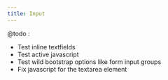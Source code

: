 ```yaml
---
title: Input
---
```


@todo :

* Test inline textfields
* Test active javascript 
* Test wild bootstrap options like form input groups
* Fix javascript for the textarea element
